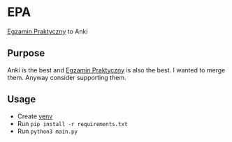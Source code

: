 # EPA

[Egzamin Praktyczny](https://www.praktycznyegzamin.pl/) to Anki

## Purpose

Anki is the best and [Egzamin Praktyczny](https://www.praktycznyegzamin.pl/) is also the best. I wanted to merge them. Anyway consider supporting them.

## Usage

- Create [venv](https://docs.python.org/3/library/venv.html)
- Run `pip install -r requirements.txt`
- Run `python3 main.py`
